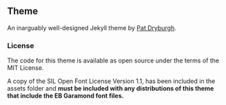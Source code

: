 ## Theme
An inarguably well-designed Jekyll theme by [Pat Dryburgh](https://github.com/patdryburgh).

### License
The code for this theme is available as open source under the terms of the MIT License.

A copy of the SIL Open Font License Version 1.1, has been included in the assets folder and **must be included with any distributions of this theme that include the EB Garamond font files.**
